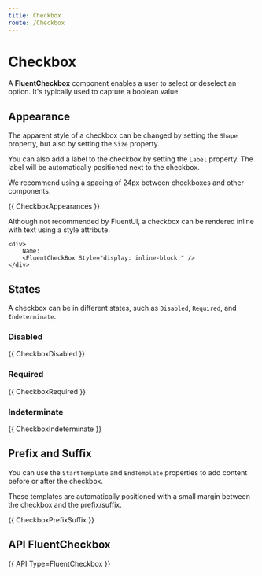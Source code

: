 ```yaml
---
title: Checkbox
route: /Checkbox
---
```


# Checkbox

A **FluentCheckbox** component enables a user to select or deselect an option.
It's typically used to capture a boolean value.

## Appearance

The apparent style of a checkbox can be changed by setting the `Shape` property, but also by setting the `Size` property.

You can also add a label to the checkbox by setting the `Label` property.
The label will be automatically positioned next to the checkbox.

We recommend using a spacing of 24px between checkboxes and other components.

{{ CheckboxAppearances }}

Although not recommended by FluentUI, a checkbox can be rendered inline with text using a style attribute.

```
<div>
    Name:
    <FluentCheckBox Style="display: inline-block;" />
</div>
```

## States

A checkbox can be in different states, such as `Disabled`, `Required`, and `Indeterminate`.

### Disabled

{{ CheckboxDisabled }}

### Required

{{ CheckboxRequired }}

### Indeterminate

{{ CheckboxIndeterminate }}

## Prefix and Suffix

You can use the `StartTemplate` and `EndTemplate` properties to add content before or after the checkbox.

These templates are automatically positioned with a small margin between the checkbox and the prefix/suffix.

{{ CheckboxPrefixSuffix }}

## API FluentCheckbox

{{ API Type=FluentCheckbox }}
